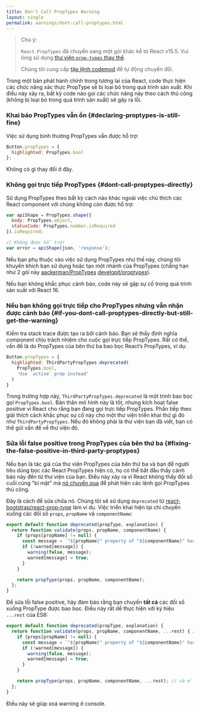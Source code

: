 ```yaml
---
title: Don't Call PropTypes Warning
layout: single
permalink: warnings/dont-call-proptypes.html
---
```


> Chú ý:
>
> `React.PropTypes` đã chuyển sang một gói khác kể từ React v15.5. Vui lòng sử dụng [thư viện `prop-types` thay thế](https://www.npmjs.com/package/prop-types).
>
>Chúng tôi cung cấp [tập lệnh codemod](/blog/2017/04/07/react-v15.5.0.html#migrating-from-react.proptypes) để tự động chuyển đổi.

Trong một bản phát hành chính trong tương lai của React, code thực hiện các chức năng xác thực PropType sẽ bị loại bỏ trong quá trình sản xuất. Khi điều này xảy ra, bất kỳ code nào gọi các chức năng này theo cách thủ công (không bị loại bỏ trong quá trình sản xuất) sẽ gây ra lỗi.

### Khai báo PropTypes vẫn ổn {#declaring-proptypes-is-still-fine}

Việc sử dụng bình thường PropTypes vẫn được hỗ trợ:

```javascript
Button.propTypes = {
  highlighted: PropTypes.bool
};
```

Không có gì thay đổi ở đây.

### Không gọi trực tiếp PropTypes {#dont-call-proptypes-directly}

Sử dụng PropTypes theo bất kỳ cách nào khác ngoài việc chú thích các React component với chúng không còn được hỗ trợ:

```javascript
var apiShape = PropTypes.shape({
  body: PropTypes.object,
  statusCode: PropTypes.number.isRequired
}).isRequired;

// Không được hỗ trợ!
var error = apiShape(json, 'response');
```

Nếu bạn phụ thuộc vào việc sử dụng PropTypes như thế này, chúng tôi khuyến khích bạn sử dụng hoặc tạo một nhánh của PropTypes (chẳng hạn như 2 gói này [aackerman/PropTypes](https://github.com/aackerman/PropTypes) [developit/proptypes](https://github.com/developit/proptypes)).

Nếu bạn không khắc phục cảnh báo, code này sẽ gặp sự cố trong quá trình sản xuất với React 16.

### Nếu bạn không gọi trực tiếp cho PropTypes nhưng vẫn nhận được cảnh báo {#if-you-dont-call-proptypes-directly-but-still-get-the-warning}

Kiểm tra stack trace được tạo ra bởi cảnh báo. Bạn sẽ thấy định nghĩa component chịu trách nhiệm cho cuộc gọi trực tiếp PropTypes. Rất có thể, vấn đề là do PropTypes của bên thứ ba bao bọc React’s PropTypes, ví dụ:

```js
Button.propTypes = {
  highlighted: ThirdPartyPropTypes.deprecated(
    PropTypes.bool,
    'Use `active` prop instead'
  )
}
```

Trong trường hợp này, `ThirdPartyPropTypes.deprecated` là một trình bao bọc gọi `PropTypes.bool`. Bản thân mô hình này là tốt, nhưng kích hoạt false positive vì React cho rằng bạn đang gọi trực tiếp PropTypes. Phần tiếp theo giải thích cách khắc phục sự cố này cho một thư viện triển khai thứ gì đó như `ThirdPartyPropTypes`. Nếu đó không phải là thư viện bạn đã viết, bạn có thể gửi vấn đề về thư viện đó.

### Sửa lỗi false positive trong PropTypes của bên thứ ba {#fixing-the-false-positive-in-third-party-proptypes}

Nếu bạn là tác giả của thư viện PropTypes của bên thứ ba và bạn để người tiêu dùng bọc các React PropTypes hiện có, họ có thể bắt đầu thấy cảnh báo này đến từ thư viện của bạn. Điều này xảy ra vì React không thấy đối số cuối cùng "bí mật" mà [nó chuyển qua](https://github.com/facebook/react/pull/7132) để phát hiện các lệnh gọi PropTypes thủ công.

Đây là cách để sửa chữa nó. Chúng tôi sẽ sử dụng `deprecated` từ [react-bootstrap/react-prop-type](https://github.com/react-bootstrap/react-prop-types/blob/0d1cd3a49a93e513325e3258b28a82ce7d38e690/src/deprecated.js) làm ví dụ. Việc triển khai hiện tại chỉ chuyển xuống các đối số `props`, `propName` và `componentName`:

```javascript
export default function deprecated(propType, explanation) {
  return function validate(props, propName, componentName) {
    if (props[propName] != null) {
      const message = `"${propName}" property of "${componentName}" has been deprecated.\n${explanation}`;
      if (!warned[message]) {
        warning(false, message);
        warned[message] = true;
      }
    }

    return propType(props, propName, componentName);
  };
}
```

Để sửa lỗi false positive, hãy đảm bảo rằng bạn chuyển **tất cả** các đối số xuống PropType được bao bọc. Điều này rất dễ thực hiện với ký hiệu `...rest` của ES6:

```javascript
export default function deprecated(propType, explanation) {
  return function validate(props, propName, componentName, ...rest) { // Chú ý ...rest ở đây
    if (props[propName] != null) {
      const message = `"${propName}" property of "${componentName}" has been deprecated.\n${explanation}`;
      if (!warned[message]) {
        warning(false, message);
        warned[message] = true;
      }
    }

    return propType(props, propName, componentName, ...rest); // và ở đây
  };
}
```

Điều này sẽ giúp xoá warning ở console.
